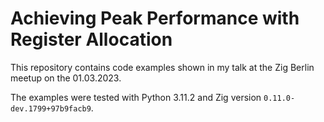 # Achieving Peak Performance with Register Allocation

This repository contains code examples shown in my talk at the Zig
Berlin meetup on the 01.03.2023.

The examples were tested with Python 3.11.2 and Zig version
`0.11.0-dev.1799+97b9facb9`.

